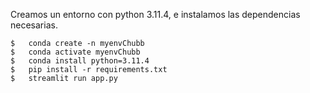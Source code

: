 Creamos un entorno con python 3.11.4, e instalamos las dependencias necesarias.

    $   conda create -n myenvChubb
    $   conda activate myenvChubb
    $   conda install python=3.11.4
    $   pip install -r requirements.txt
    $   streamlit run app.py

